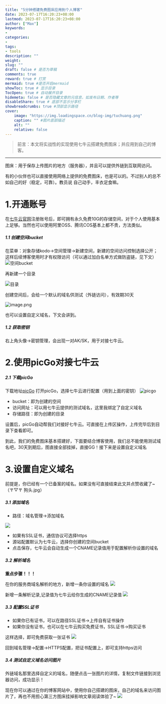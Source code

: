 ```yaml
---
title: "5分钟搭建免费图床应用到个人博客"
date: 2023-07-17T16:20:23+08:00
lastmod: 2023-07-17T16:20:23+08:00
author: ["Max"]
keywords: 
- 
categories: 
- 
tags: 
- tools
description: ""
weight:
slug: ""
draft: false # 是否为草稿
comments: true
reward: true # 打赏
mermaid: true #是否开启mermaid
showToc: true # 显示目录
TocOpen: true # 自动展开目录
hidemeta: false # 是否隐藏文章的元信息，如发布日期、作者等
disableShare: true # 底部不显示分享栏
showbreadcrumbs: true #顶部显示路径
cover:
    image: "https://img.loadingspace.cn/blog-img/tuchuang.png"
    caption: "" #图片底部描述
    alt: ""
    relative: false
---
```


> 前言：本文将实战性的实现使用七牛云搭建免费图床；并应用到自己的博客。

***

图床：用于保存上传图片的地方（服务器），并且可以提供外链到互联网访问。

有的小伙伴也可以直接使用网络上提供的免费图床，也是可以的。不过别人的总不如自己的好（稳定，可靠）。教员说 自己动手，丰衣足食嘛。

# 1.开通账号

在[七牛云官网](https://www.qiniu.com/)注册账号后，即可拥有永久免费10G的存储空间，对于个人使用基本上足够。当然也可以使用阿里OSS、腾讯COS基本上都不贵，方法类似。

##### 1.1 创建空间bucket

在菜单：对象存储kodo->空间管理->新建空间，新建的空间访问控制选择公开；这样后续博客使用时才有权限访问（可以通过加白名单方式做防盗链，见下文）
![空间bucket](https://img.loadingspace.cn/blog-img/qiniu-bucket.png)

再新建一个目录

![目录](https://img.loadingspace.cn/blog-img/qiniu-mulu.png)

创建空间后，会给一个默认的域名供测试（外链访问），有效期30天

![image.png](https://img.loadingspace.cn/blog-img/qiniu-domain.png)

也可以设置自定义域名，下文会讲到。

##### 1.2 获取密钥

右上角头像->密钥管理，会出现一对AK/SK，用于对接七牛云。

# 2.使用picGo对接七牛云

##### 2.1 下载picGo

下载地址[picGo](https://github.com/Molunerfinn/PicGo/releases/tag/v2.3.1)
打开picGo，选择七牛云进行配置（用到上面的密钥）
![picgo](https://img.loadingspace.cn/blog-img/picgo.png)

*   bucket：即为创建的空间
*   访问网址：可以用七牛云提供的测试域名，这里我绑定了自定义域名
*   存储路径：即为创建的目录

设置后，picGo自动帮我们对接好七牛云。可直接在上传区操作，上传完毕后到目录下查看即可。

到此，我们的免费图床基本搭建好，下面要结合博客使用，我们总不能使用测试域名吧，30天到期后，图直接全部挂掉，直接GG！接下来是设置自定义域名

# 3.设置自定义域名

前提是，你已经有一个已备案的域名。如果没有可直接结束此文并点赞收藏了\~（〒▽〒 狗头.jpg）

##### 3.1 添加域名

*   路径：域名管理->添加域名

![](https://img.loadingspace.cn/blog-img/qiniu-adddomain.png)

*   如果有SSL证书，通信协议可选择https
*   源站配置默认为七牛云，选择你创建的空间bucket
*   点击保存，七牛云会自动生成一个CNAME记录值用于配置解析你设置的域名

##### 3.2 解析域名

**重点步骤！！！**

在你的服务商域名解析的地方，新增一条你设置的域名
![](https://img.loadingspace.cn/blog-img/qiniu-jiexi.png)

新增一条解析记录,记录值为七牛云给你生成的CNAME记录值
![](https://img.loadingspace.cn/blog-img/qiniu-cname.png)

##### 3.3 配置SSL证书

*   如果你已有证书，可以在路径SSL证书->上传自有证书操作
*   如果你没有证书，也可以在七牛云购买免费证书，SSL证书->购买证书

这样选择，即可免费获取一张证书
![](https://img.loadingspace.cn/blog-img/qiniu-cert.png)

回到域名管理->配置->HTTPS配置，把证书配置上，即可支持https访问

##### 3.4 测试自定义域名访问图片

外链域名那里选择自定义的域名，随便点击一张图片的详情，复制文件链接到浏览器访问，成功显示！

现在你可以通过在你的博客网站中，使用你自己搭建的图床，自己的域名来访问图片了，再也不用担心第三方图床挂掉影响文章阅读体验了~
![](https://img.loadingspace.cn/blog-img/qiniu-pictest.png)




